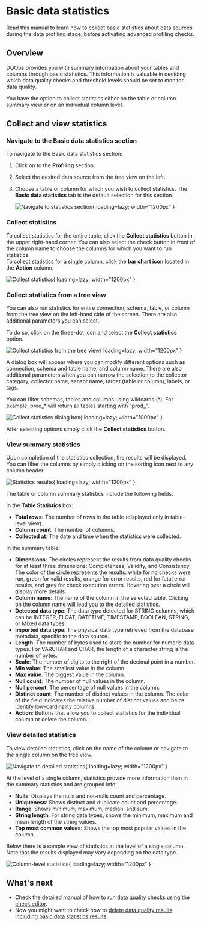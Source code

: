 # Basic data statistics
Read this manual to learn how to collect basic statistics about data sources during the data profiling stage, before activating advanced profiling checks. 

## Overview

DQOps provides you with summary information about your tables and columns through basic statistics. This information is 
valuable in deciding which data quality checks and threshold levels should be set to monitor data quality.

You have the option to collect statistics either on the table or column summary view or on an individual column level.

## Collect and view statistics

### **Navigate to the Basic data statistics section**

To navigate to the Basic data statistics section:

1. Click on to the **Profiling** section. 

2. Select the desired data source from the tree view on the left.

3. Choose a table or column for which you wish to collect statistics. The **Basic data statistics** tab is the default selection for this section.

    ![Navigate to statistics section](https://dqops.com/docs/images/working-with-dqo/statistics/table-statistics3.png){ loading=lazy; width="1200px" }


### **Collect statistics** 

To collect statistics for the entire table, click the **Collect statistics** button in the upper right-hand corner. 
You can also select the check button in front of the column name to choose the columns for which you want to run statistics.  
To collect statistics for a single column, click the **bar chart icon** located in the **Action** column.

![Collect statistics](https://dqops.com/docs/images/working-with-dqo/statistics/collect-statistics3.png){ loading=lazy; width="1200px" }


### **Collect statistics from a tree view**

You can also run statistics for entire connection, schema, table, or column from the tree view on the left-hand
side of the screen. There are also additional parameters you can select.

To do so, click on the three-dot icon and select the **Collect statistics** option.

![Collect statistics from the tree view](https://dqops.com/docs/images/working-with-dqo/statistics/collect-statistics-from-tree-view1.png){ loading=lazy; width="1200px" }

A dialog box will appear where you can modify different options such as connection, schema and table name, and column name.
There are also additional parameters when you can narrow the selection to the collector category, collector name, sensor
name, target (table or column), labels, or tags. 

You can filter schemas, tables and columns using wildcards (\*). For example, prod_* will return all tables starting with "prod_".

![Collect statistics dialog box](https://dqops.com/docs/images/working-with-dqo/statistics/collect-statistics-dialog-box.png){ loading=lazy; width="1000px" }

After selecting options simply click the **Collect statistics** button.


### **View summary statistics**

Upon completion of the statistics collection, the results will be displayed. You can filter the columns by simply clicking on
the sorting icon next to any column header

![Statistics results](https://dqops.com/docs/images/working-with-dqo/statistics/statistics-results3.png){ loading=lazy; width="1200px" }

The table or column summary statistics include the following fields.

In the **Table Statistics** box:

- **Total rows:** The number of rows in the table (displayed only in table-level view).
- **Column count**: The number of columns.
- **Collected at**: The date and time when the statistics were collected.

In the summary table:

- **Dimensions**: The circles represent the results from data quality checks for at least three dimensions: Completeness, Validity, and Consistency. The color of the circle represents the results: white for no checks were run, green for valid results, orange for error results, red for fatal error results, and grey for check execution errors. Hovering over a circle will display more details.
- **Column name**: The name of the column in the selected table. Clicking on the column name will lead you to the detailed statistics.
- **Detected data type**: The data type detected for STRING columns, which can be INTEGER, FLOAT, DATETIME, TIMESTAMP, BOOLEAN, STRING, or Mixed data types.
- **Imported data type**: The physical data type retrieved from the database metadata, specific to the data source.
- **Length**: The number of bytes used to store the number for numeric data types. For VARCHAR and CHAR, the length of a character string is the number of bytes.
- **Scale**: The number of digits to the right of the decimal point in a number.
- **Min value**: The smallest value in the column.
- **Max value**: The biggest value in the column.
- **Null count**: The number of null values in the column.
- **Null percent**: The percentage of null values in the column.
- **Distinct count**: The number of distinct values in the column. The color of the field indicates the relative number of distinct values and helps identify low-cardinality columns.
- **Action**: Buttons that allow you to collect statistics for the individual column or delete the column.



### **View detailed statistics**

To view detailed statistics, click on the name of the column or navigate to the single column on the tree view.

![Navigate to detailed statistics](https://dqops.com/docs/images/working-with-dqo/statistics/view-detailed-statistics3.png){ loading=lazy; width="1200px" }

At the level of a single column, statistics provide more information than in the summary statistics and are grouped into:

- **Nulls**: Displays the nulls and not-nulls count and percentage.
- **Uniqueness**: Shows distinct and duplicate count and percentage.
- **Range**: Shows minimum, maximum, median, and sum.
- **String length**: For string data types, shows the minimum, maximum and mean length of the string values.
- **Top most common values**: Shows the top most popular values in the column.

Below there is a sample view of statistics at the level of a single column.
Note that the results displayed may vary depending on the data type.

![Column-level statistics](https://dqops.com/docs/images/working-with-dqo/statistics/view-column-statistics1.png){ loading=lazy; width="1200px" }


## What's next

- Check the detailed manual of [how to run data quality checks using the check editor](run-data-quality-checks.md).
- Now you might want to check how to [delete data quality results including basic data statistics results](delete-data-quality-results.md).